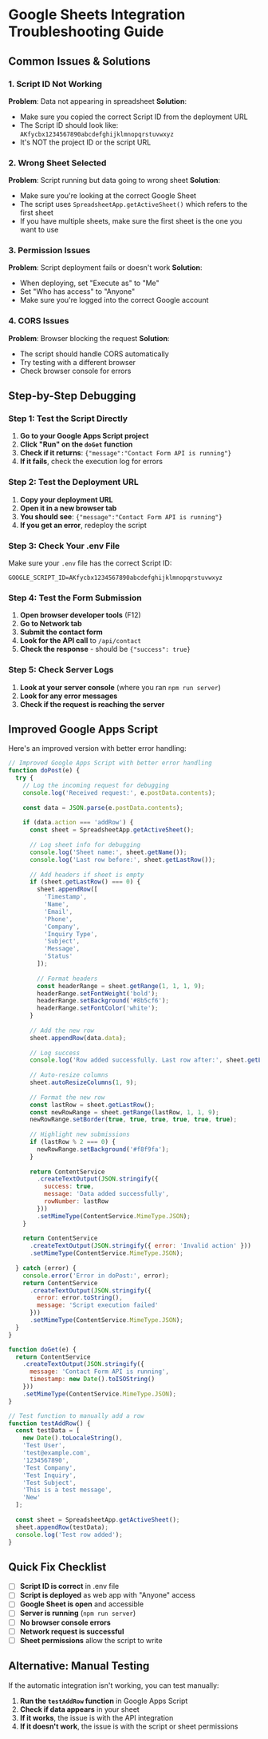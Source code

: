 # Google Sheets Integration Troubleshooting Guide

## Common Issues & Solutions

### 1. **Script ID Not Working**

**Problem**: Data not appearing in spreadsheet
**Solution**: 
- Make sure you copied the correct Script ID from the deployment URL
- The Script ID should look like: `AKfycbx1234567890abcdefghijklmnopqrstuvwxyz`
- It's NOT the project ID or the script URL

### 2. **Wrong Sheet Selected**

**Problem**: Script running but data going to wrong sheet
**Solution**:
- Make sure you're looking at the correct Google Sheet
- The script uses `SpreadsheetApp.getActiveSheet()` which refers to the first sheet
- If you have multiple sheets, make sure the first sheet is the one you want to use

### 3. **Permission Issues**

**Problem**: Script deployment fails or doesn't work
**Solution**:
- When deploying, set "Execute as" to "Me"
- Set "Who has access" to "Anyone"
- Make sure you're logged into the correct Google account

### 4. **CORS Issues**

**Problem**: Browser blocking the request
**Solution**:
- The script should handle CORS automatically
- Try testing with a different browser
- Check browser console for errors

## Step-by-Step Debugging

### Step 1: Test the Script Directly

1. **Go to your Google Apps Script project**
2. **Click "Run" on the `doGet` function**
3. **Check if it returns**: `{"message":"Contact Form API is running"}`
4. **If it fails**, check the execution log for errors

### Step 2: Test the Deployment URL

1. **Copy your deployment URL**
2. **Open it in a new browser tab**
3. **You should see**: `{"message":"Contact Form API is running"}`
4. **If you get an error**, redeploy the script

### Step 3: Check Your .env File

Make sure your `.env` file has the correct Script ID:

```env
GOOGLE_SCRIPT_ID=AKfycbx1234567890abcdefghijklmnopqrstuvwxyz
```

### Step 4: Test the Form Submission

1. **Open browser developer tools** (F12)
2. **Go to Network tab**
3. **Submit the contact form**
4. **Look for the API call** to `/api/contact`
5. **Check the response** - should be `{"success": true}`

### Step 5: Check Server Logs

1. **Look at your server console** (where you ran `npm run server`)
2. **Look for any error messages**
3. **Check if the request is reaching the server**

## Improved Google Apps Script

Here's an improved version with better error handling:

```javascript
// Improved Google Apps Script with better error handling
function doPost(e) {
  try {
    // Log the incoming request for debugging
    console.log('Received request:', e.postData.contents);
    
    const data = JSON.parse(e.postData.contents);
    
    if (data.action === 'addRow') {
      const sheet = SpreadsheetApp.getActiveSheet();
      
      // Log sheet info for debugging
      console.log('Sheet name:', sheet.getName());
      console.log('Last row before:', sheet.getLastRow());
      
      // Add headers if sheet is empty
      if (sheet.getLastRow() === 0) {
        sheet.appendRow([
          'Timestamp',
          'Name',
          'Email',
          'Phone',
          'Company',
          'Inquiry Type',
          'Subject',
          'Message',
          'Status'
        ]);
        
        // Format headers
        const headerRange = sheet.getRange(1, 1, 1, 9);
        headerRange.setFontWeight('bold');
        headerRange.setBackground('#8b5cf6');
        headerRange.setFontColor('white');
      }
      
      // Add the new row
      sheet.appendRow(data.data);
      
      // Log success
      console.log('Row added successfully. Last row after:', sheet.getLastRow());
      
      // Auto-resize columns
      sheet.autoResizeColumns(1, 9);
      
      // Format the new row
      const lastRow = sheet.getLastRow();
      const newRowRange = sheet.getRange(lastRow, 1, 1, 9);
      newRowRange.setBorder(true, true, true, true, true, true);
      
      // Highlight new submissions
      if (lastRow % 2 === 0) {
        newRowRange.setBackground('#f8f9fa');
      }
      
      return ContentService
        .createTextOutput(JSON.stringify({ 
          success: true, 
          message: 'Data added successfully',
          rowNumber: lastRow 
        }))
        .setMimeType(ContentService.MimeType.JSON);
    }
    
    return ContentService
      .createTextOutput(JSON.stringify({ error: 'Invalid action' }))
      .setMimeType(ContentService.MimeType.JSON);
      
  } catch (error) {
    console.error('Error in doPost:', error);
    return ContentService
      .createTextOutput(JSON.stringify({ 
        error: error.toString(),
        message: 'Script execution failed' 
      }))
      .setMimeType(ContentService.MimeType.JSON);
  }
}

function doGet(e) {
  return ContentService
    .createTextOutput(JSON.stringify({ 
      message: 'Contact Form API is running',
      timestamp: new Date().toISOString()
    }))
    .setMimeType(ContentService.MimeType.JSON);
}

// Test function to manually add a row
function testAddRow() {
  const testData = [
    new Date().toLocaleString(),
    'Test User',
    'test@example.com',
    '1234567890',
    'Test Company',
    'Test Inquiry',
    'Test Subject',
    'This is a test message',
    'New'
  ];
  
  const sheet = SpreadsheetApp.getActiveSheet();
  sheet.appendRow(testData);
  console.log('Test row added');
}
```

## Quick Fix Checklist

- [ ] **Script ID is correct** in .env file
- [ ] **Script is deployed** as web app with "Anyone" access
- [ ] **Google Sheet is open** and accessible
- [ ] **Server is running** (`npm run server`)
- [ ] **No browser console errors**
- [ ] **Network request is successful**
- [ ] **Sheet permissions** allow the script to write

## Alternative: Manual Testing

If the automatic integration isn't working, you can test manually:

1. **Run the `testAddRow` function** in Google Apps Script
2. **Check if data appears** in your sheet
3. **If it works**, the issue is with the API integration
4. **If it doesn't work**, the issue is with the script or sheet permissions
